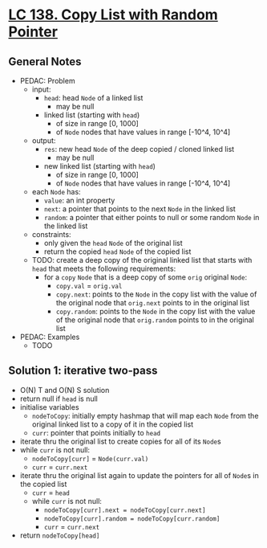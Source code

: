 # [LC 138. Copy List with Random Pointer](https://leetcode.com/problems/copy-list-with-random-pointer/)

## General Notes

- PEDAC: Problem
  - input:
    - `head`: head `Node` of a linked list
      - may be null
    - linked list (starting with `head`)
      - of size in range \[0, 1000]
      - of `Node` nodes that have values in range \[-10^4, 10^4]
  - output:
    - `res`: new head `Node` of the deep copied / cloned linked list
      - may be null
    - new linked list (starting with `head`)
      - of size in range \[0, 1000]
      - of `Node` nodes that have values in range \[-10^4, 10^4]
  - each `Node` has:
    - `value`: an int property
    - `next`: a pointer that points to the next `Node` in the linked list
    - `random`: a pointer that either points to null or some random `Node` in the linked list
  - constraints:
    - only given the `head` `Node` of the original list
    - return the copied `head` `Node` of the copied list
  - TODO: create a deep copy of the original linked list that starts with `head` that meets the following requirements:
    - for a `copy` `Node` that is a deep copy of some `orig` original `Node`:
      - `copy.val` = `orig.val`
      - `copy.next`: points to the `Node` in the copy list with the value of the original node that `orig.next` points to in the original list
      - `copy.random`:  points to the `Node` in the copy list with the value of the original node that `orig.random` points to in the original list
- PEDAC: Examples
  - TODO

## Solution 1: iterative two-pass

- O(N) T and O(N) S solution
- return null if `head` is null
- initialise variables
  - `nodeToCopy`: initially empty hashmap that will map each `Node` from the original linked list to a copy of it in the copied list
  - `curr`: pointer that points initially to `head`
- iterate thru the original list to create copies for all of its `Node`s
- while `curr` is not null:
  - `nodeToCopy[curr]` = `Node(curr.val)`
  - `curr` = `curr.next`
- iterate thru the original list again to update the pointers for all of `Node`s in the copied list
  - `curr` = `head`
  - while `curr` is not null:
    - `nodeToCopy[curr].next = nodeToCopy[curr.next]`
    - `nodeToCopy[curr].random = nodeToCopy[curr.random]`
    - `curr` = `curr.next`
- return `nodeToCopy[head]`
